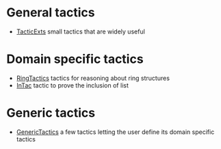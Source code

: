 General tactics
===============

-   [TacticExts](../TacticExts) small tactics that are widely useful

Domain specific tactics
=======================

-   [RingTactics](../RingTactics) tactics for reasoning about ring structures
-   [InTac](../InTac) tactic to prove the inclusion of list

Generic tactics
===============

-   [GenericTactics](../GenericTactics) a few tactics letting the user define its domain specific tactics

